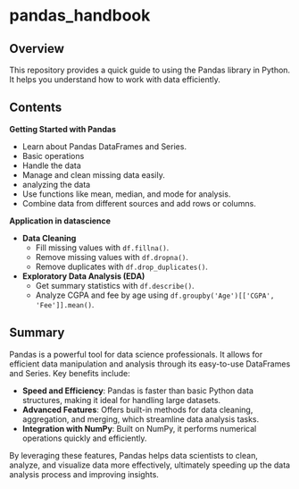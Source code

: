 # pandas_handbook
## Overview

This repository provides a quick guide to using the Pandas library in Python. It helps you understand how to work with data efficiently.

## Contents

 **Getting Started with Pandas**
   - Learn about Pandas DataFrames and Series.
   - Basic operations
   - Handle the data
   - Manage and clean missing data easily.
   - analyzing the data
   - Use functions like mean, median, and mode for analysis.
   - Combine data from different sources and add rows or columns.

 **Application in datascience**
   - **Data Cleaning**
     - Fill missing values with `df.fillna()`.
     - Remove missing values with `df.dropna()`.
     - Remove duplicates with `df.drop_duplicates()`.
   - **Exploratory Data Analysis (EDA)**
     - Get summary statistics with `df.describe()`.
     - Analyze CGPA and fee by age using `df.groupby('Age')[['CGPA', 'Fee']].mean()`.

## Summary

Pandas is a powerful tool for data science professionals. It allows for efficient data manipulation and analysis through its easy-to-use DataFrames and Series. Key benefits include:

- **Speed and Efficiency**: Pandas is faster than basic Python data structures, making it ideal for handling large datasets.
- **Advanced Features**: Offers built-in methods for data cleaning, aggregation, and merging, which streamline data analysis tasks.
- **Integration with NumPy**: Built on NumPy, it performs numerical operations quickly and efficiently.

By leveraging these features, Pandas helps data scientists to clean, analyze, and visualize data more effectively, ultimately speeding up the data analysis process and improving insights.

